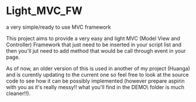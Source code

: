 # Light_MVC_FW
a very simple/ready to use MVC framework

This project aims to provide a very easy and light MVC (Model View and Controller) Framework 
that just need to be inserted in your script list and then you'll jut need to add method that would be call 
through event in your page.

As of now, an older version of this is used in another of my project (Huanga) and is curently updating to the current one so feel free to look at the source code to see how it can be possibly implemented (however prepare aspirin with you as it's really messy!! what you'll find in the DEMO\ folder is much cleaner!!).
